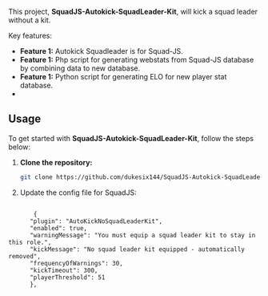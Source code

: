 This project, **SquadJS-Autokick-SquadLeader-Kit**, will kick a squad leader without a kit.

Key features:
- **Feature 1:** Autokick Squadleader is for Squad-JS.
- **Feature 1:** Php script for generating webstats from Squad-JS database by combining data to new database.
- **Feature 1:** Python script for generating ELO for new player stat database.
- 
## Usage ##

To get started with **SquadJS-Autokick-SquadLeader-Kit**, follow the steps below:

1. **Clone the repository:**
   ```bash
   git clone https://github.com/dukesix144/SquadJS-Autokick-SquadLeader-Kit.git

2. Update the config file for SquadJS:

<code>
       {
      "plugin": "AutoKickNoSquadLeaderKit",
      "enabled": true,
      "warningMessage": "You must equip a squad leader kit to stay in this role.",
      "kickMessage": "No squad leader kit equipped - automatically removed",
      "frequencyOfWarnings": 30,
      "kickTimeout": 300,
      "playerThreshold": 51 
      },
</code>
